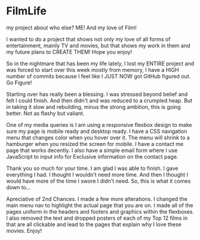 # FilmLife
my project about who else? ME! And my love of Film!

I wanted to do a project that shows not only my love
of all forms of entertainment, mainly TV and movies,
but that shows my work in them and my future plans
to CREATE THEM! Hope you enjoy!

So in the nightmare that has been my life lately,
I lost my ENTIRE project and was forced to start
over this week mostly from memory, I have a HIGH number
of commits because I feel like I JUST NOW got GitHub figured
out. Go Figure!

Starting over has really been a blessing. I was stressed beyond
belief and felt I could finish. And then didn't and was reduced to
a crumpled heap.  But in taking it slow and rebuilding, minus the
strong ambition, this is going better. Not as flashy but valiant.

One of my media queries is I am using a responsive flexbox design 
to make sure my page is mobile ready and desktop ready. I have a 
CSS navigation menu that changes color when you hover over it. 
The menu will shrink to a hamburger when you resized the screen for mobile. 
I have a contact me page that works decently. I also have a simple email form
where I use JavaScript to input info for Exclusive information on the contact page.

Thank you so much for your time.  I am glad I was able to finish. I gave
everything I had. I thought I wouldn't need more time.  And then I thought 
I would have more of the time I swore I didn't need.  So, this is what it comes down to...

Apreciative of 2nd Chances. I made a few more alterations.  I changed the main menu nav to
highlight the actual page that you are on.  I made all of the pages uniform in the headers and footers and
graphics within the flexboxes.  I also removed the text and dropped posters of each of my Top 12 films in
that are all clickable and lead to the pages that explain why I love these movies. Enjoy!